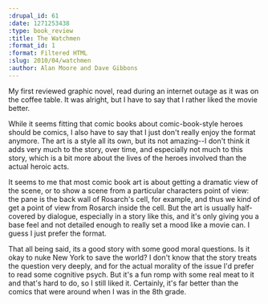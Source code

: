 ```yaml
--- 
:drupal_id: 61
:date: 1271253438
:type: book_review
:title: The Watchmen
:format_id: 1
:format: Filtered HTML
:slug: 2010/04/watchmen
:author: Alan Moore and Dave Gibbons
---
```

My first reviewed graphic novel, read during an internet outage as it was on the coffee table.  It was alright, but I have to say that I rather liked the movie better.

While it seems fitting that comic books about comic-book-style heroes should be comics, I also have to say that I just don't really enjoy the format anymore.  The art is a style all its own, but its not amazing--I don't think it adds very much to the story, over time, and especially not much to this story, which is a bit more about the lives of the heroes involved than the actual heroic acts.

It seems to me that most comic book art is about getting a dramatic view of the scene, or to show a scene from a particular characters point of view:  the pane is the back wall of Rosarch's cell, for example, and thus we kind of get a point of view from Rosarch inside the cell.  But the art is usually half-covered by dialogue, especially in a story like this, and it's only giving you a base feel and not detailed enough to really set a mood like a movie can.  I guess I just prefer the format.

That all being said, its a good story with some good moral questions.  Is it okay to nuke New York to save the world?  I don't know that the story treats the question very deeply, and for the actual morality of the issue I'd prefer to read some cognitive psych.  But it's a fun romp with some real meat to it and that's hard to do, so I still liked it.  Certainly, it's far better than the comics that were around when I was in the 8th grade.

